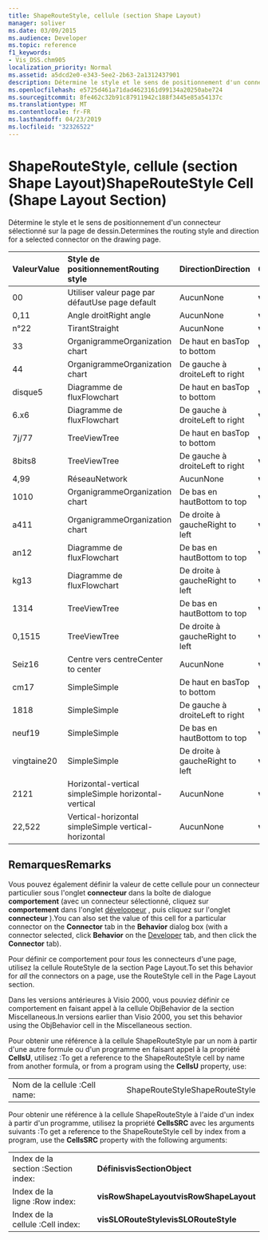 ```yaml
---
title: ShapeRouteStyle, cellule (section Shape Layout)
manager: soliver
ms.date: 03/09/2015
ms.audience: Developer
ms.topic: reference
f1_keywords:
- Vis_DSS.chm905
localization_priority: Normal
ms.assetid: a5dcd2e0-e343-5ee2-2b63-2a1312437901
description: Détermine le style et le sens de positionnement d'un connecteur sélectionné sur la page de dessin.
ms.openlocfilehash: e5725d461a71dad4623161d99134a20250abe724
ms.sourcegitcommit: 8fe462c32b91c87911942c188f3445e85a54137c
ms.translationtype: MT
ms.contentlocale: fr-FR
ms.lasthandoff: 04/23/2019
ms.locfileid: "32326522"
---
```

# <a name="shaperoutestyle-cell-shape-layout-section"></a><span data-ttu-id="8766e-103">ShapeRouteStyle, cellule (section Shape Layout)</span><span class="sxs-lookup"><span data-stu-id="8766e-103">ShapeRouteStyle Cell (Shape Layout Section)</span></span>

<span data-ttu-id="8766e-104">Détermine le style et le sens de positionnement d'un connecteur sélectionné sur la page de dessin.</span><span class="sxs-lookup"><span data-stu-id="8766e-104">Determines the routing style and direction for a selected connector on the drawing page.</span></span>
  
|<span data-ttu-id="8766e-105">**Valeur**</span><span class="sxs-lookup"><span data-stu-id="8766e-105">**Value**</span></span>|<span data-ttu-id="8766e-106">**Style de positionnement**</span><span class="sxs-lookup"><span data-stu-id="8766e-106">**Routing style**</span></span>|<span data-ttu-id="8766e-107">**Direction**</span><span class="sxs-lookup"><span data-stu-id="8766e-107">**Direction**</span></span>|<span data-ttu-id="8766e-108">**Constante d'automation**</span><span class="sxs-lookup"><span data-stu-id="8766e-108">**Automation constant**</span></span>|
|:-----|:-----|:-----|:-----|
|<span data-ttu-id="8766e-109">0</span><span class="sxs-lookup"><span data-stu-id="8766e-109">0</span></span>  <br/> |<span data-ttu-id="8766e-110">Utiliser valeur page par défaut</span><span class="sxs-lookup"><span data-stu-id="8766e-110">Use page default</span></span>  <br/> |<span data-ttu-id="8766e-111">Aucun</span><span class="sxs-lookup"><span data-stu-id="8766e-111">None</span></span>  <br/> |<span data-ttu-id="8766e-112">**visLORouteDefault**</span><span class="sxs-lookup"><span data-stu-id="8766e-112">**visLORouteDefault**</span></span> <br/> |
|<span data-ttu-id="8766e-113">0,1</span><span class="sxs-lookup"><span data-stu-id="8766e-113">1</span></span>  <br/> |<span data-ttu-id="8766e-114">Angle droit</span><span class="sxs-lookup"><span data-stu-id="8766e-114">Right angle</span></span>  <br/> |<span data-ttu-id="8766e-115">Aucun</span><span class="sxs-lookup"><span data-stu-id="8766e-115">None</span></span>  <br/> |<span data-ttu-id="8766e-116">**visLORouteRightAngle**</span><span class="sxs-lookup"><span data-stu-id="8766e-116">**visLORouteRightAngle**</span></span> <br/> |
|<span data-ttu-id="8766e-117">n°2</span><span class="sxs-lookup"><span data-stu-id="8766e-117">2</span></span>  <br/> |<span data-ttu-id="8766e-118">Tirant</span><span class="sxs-lookup"><span data-stu-id="8766e-118">Straight</span></span>  <br/> |<span data-ttu-id="8766e-119">Aucun</span><span class="sxs-lookup"><span data-stu-id="8766e-119">None</span></span>  <br/> |<span data-ttu-id="8766e-120">**visLORouteStraight**</span><span class="sxs-lookup"><span data-stu-id="8766e-120">**visLORouteStraight**</span></span> <br/> |
|<span data-ttu-id="8766e-121">3</span><span class="sxs-lookup"><span data-stu-id="8766e-121">3</span></span>  <br/> |<span data-ttu-id="8766e-122">Organigramme</span><span class="sxs-lookup"><span data-stu-id="8766e-122">Organization chart</span></span>  <br/> |<span data-ttu-id="8766e-123">De haut en bas</span><span class="sxs-lookup"><span data-stu-id="8766e-123">Top to bottom</span></span>  <br/> |<span data-ttu-id="8766e-124">**visLORouteOrgChartNS**</span><span class="sxs-lookup"><span data-stu-id="8766e-124">**visLORouteOrgChartNS**</span></span> <br/> |
|<span data-ttu-id="8766e-125">4</span><span class="sxs-lookup"><span data-stu-id="8766e-125">4</span></span>  <br/> |<span data-ttu-id="8766e-126">Organigramme</span><span class="sxs-lookup"><span data-stu-id="8766e-126">Organization chart</span></span>  <br/> |<span data-ttu-id="8766e-127">De gauche à droite</span><span class="sxs-lookup"><span data-stu-id="8766e-127">Left to right</span></span>  <br/> |<span data-ttu-id="8766e-128">**visLORouteOrgChartWE**</span><span class="sxs-lookup"><span data-stu-id="8766e-128">**visLORouteOrgChartWE**</span></span> <br/> |
|<span data-ttu-id="8766e-129">disque</span><span class="sxs-lookup"><span data-stu-id="8766e-129">5</span></span>  <br/> |<span data-ttu-id="8766e-130">Diagramme de flux</span><span class="sxs-lookup"><span data-stu-id="8766e-130">Flowchart</span></span>  <br/> |<span data-ttu-id="8766e-131">De haut en bas</span><span class="sxs-lookup"><span data-stu-id="8766e-131">Top to bottom</span></span>  <br/> |<span data-ttu-id="8766e-132">**visLORouteFlowchartNS**</span><span class="sxs-lookup"><span data-stu-id="8766e-132">**visLORouteFlowchartNS**</span></span> <br/> |
|<span data-ttu-id="8766e-133">6.x</span><span class="sxs-lookup"><span data-stu-id="8766e-133">6</span></span>  <br/> |<span data-ttu-id="8766e-134">Diagramme de flux</span><span class="sxs-lookup"><span data-stu-id="8766e-134">Flowchart</span></span>  <br/> |<span data-ttu-id="8766e-135">De gauche à droite</span><span class="sxs-lookup"><span data-stu-id="8766e-135">Left to right</span></span>  <br/> |<span data-ttu-id="8766e-136">**visLORouteFlowchartWE**</span><span class="sxs-lookup"><span data-stu-id="8766e-136">**visLORouteFlowchartWE**</span></span> <br/> |
|<span data-ttu-id="8766e-137">7j/7</span><span class="sxs-lookup"><span data-stu-id="8766e-137">7</span></span>  <br/> |<span data-ttu-id="8766e-138">TreeView</span><span class="sxs-lookup"><span data-stu-id="8766e-138">Tree</span></span>  <br/> |<span data-ttu-id="8766e-139">De haut en bas</span><span class="sxs-lookup"><span data-stu-id="8766e-139">Top to bottom</span></span>  <br/> |<span data-ttu-id="8766e-140">**visLORouteTreeNS**</span><span class="sxs-lookup"><span data-stu-id="8766e-140">**visLORouteTreeNS**</span></span> <br/> |
|<span data-ttu-id="8766e-141">8bits</span><span class="sxs-lookup"><span data-stu-id="8766e-141">8</span></span>  <br/> |<span data-ttu-id="8766e-142">TreeView</span><span class="sxs-lookup"><span data-stu-id="8766e-142">Tree</span></span>  <br/> |<span data-ttu-id="8766e-143">De gauche à droite</span><span class="sxs-lookup"><span data-stu-id="8766e-143">Left to right</span></span>  <br/> |<span data-ttu-id="8766e-144">**visLORouteTreeWE**</span><span class="sxs-lookup"><span data-stu-id="8766e-144">**visLORouteTreeWE**</span></span> <br/> |
|<span data-ttu-id="8766e-145">4,9</span><span class="sxs-lookup"><span data-stu-id="8766e-145">9</span></span>  <br/> |<span data-ttu-id="8766e-146">Réseau</span><span class="sxs-lookup"><span data-stu-id="8766e-146">Network</span></span>  <br/> |<span data-ttu-id="8766e-147">Aucun</span><span class="sxs-lookup"><span data-stu-id="8766e-147">None</span></span>  <br/> |<span data-ttu-id="8766e-148">**visLORouteNetwork**</span><span class="sxs-lookup"><span data-stu-id="8766e-148">**visLORouteNetwork**</span></span> <br/> |
|<span data-ttu-id="8766e-149">10</span><span class="sxs-lookup"><span data-stu-id="8766e-149">10</span></span>  <br/> |<span data-ttu-id="8766e-150">Organigramme</span><span class="sxs-lookup"><span data-stu-id="8766e-150">Organization chart</span></span>  <br/> |<span data-ttu-id="8766e-151">De bas en haut</span><span class="sxs-lookup"><span data-stu-id="8766e-151">Bottom to top</span></span>  <br/> |<span data-ttu-id="8766e-152">**visLORouteOrgChartSN**</span><span class="sxs-lookup"><span data-stu-id="8766e-152">**visLORouteOrgChartSN**</span></span> <br/> |
|<span data-ttu-id="8766e-153">a4</span><span class="sxs-lookup"><span data-stu-id="8766e-153">11</span></span>  <br/> |<span data-ttu-id="8766e-154">Organigramme</span><span class="sxs-lookup"><span data-stu-id="8766e-154">Organization chart</span></span>  <br/> |<span data-ttu-id="8766e-155">De droite à gauche</span><span class="sxs-lookup"><span data-stu-id="8766e-155">Right to left</span></span>  <br/> |<span data-ttu-id="8766e-156">**visLORouteOrgChartEW**</span><span class="sxs-lookup"><span data-stu-id="8766e-156">**visLORouteOrgChartEW**</span></span> <br/> |
|<span data-ttu-id="8766e-157">an</span><span class="sxs-lookup"><span data-stu-id="8766e-157">12</span></span>  <br/> |<span data-ttu-id="8766e-158">Diagramme de flux</span><span class="sxs-lookup"><span data-stu-id="8766e-158">Flowchart</span></span>  <br/> |<span data-ttu-id="8766e-159">De bas en haut</span><span class="sxs-lookup"><span data-stu-id="8766e-159">Bottom to top</span></span>  <br/> |<span data-ttu-id="8766e-160">**visLORouteFlowchartSN**</span><span class="sxs-lookup"><span data-stu-id="8766e-160">**visLORouteFlowchartSN**</span></span> <br/> |
|<span data-ttu-id="8766e-161">kg</span><span class="sxs-lookup"><span data-stu-id="8766e-161">13</span></span>  <br/> |<span data-ttu-id="8766e-162">Diagramme de flux</span><span class="sxs-lookup"><span data-stu-id="8766e-162">Flowchart</span></span>  <br/> |<span data-ttu-id="8766e-163">De droite à gauche</span><span class="sxs-lookup"><span data-stu-id="8766e-163">Right to left</span></span>  <br/> |<span data-ttu-id="8766e-164">**visLORouteFlowchartEW**</span><span class="sxs-lookup"><span data-stu-id="8766e-164">**visLORouteFlowchartEW**</span></span> <br/> |
|<span data-ttu-id="8766e-165">13</span><span class="sxs-lookup"><span data-stu-id="8766e-165">14</span></span>  <br/> |<span data-ttu-id="8766e-166">TreeView</span><span class="sxs-lookup"><span data-stu-id="8766e-166">Tree</span></span>  <br/> |<span data-ttu-id="8766e-167">De bas en haut</span><span class="sxs-lookup"><span data-stu-id="8766e-167">Bottom to top</span></span>  <br/> |<span data-ttu-id="8766e-168">**visLORouteTreeSN**</span><span class="sxs-lookup"><span data-stu-id="8766e-168">**visLORouteTreeSN**</span></span> <br/> |
|<span data-ttu-id="8766e-169">0,15</span><span class="sxs-lookup"><span data-stu-id="8766e-169">15</span></span>  <br/> |<span data-ttu-id="8766e-170">TreeView</span><span class="sxs-lookup"><span data-stu-id="8766e-170">Tree</span></span>  <br/> |<span data-ttu-id="8766e-171">De droite à gauche</span><span class="sxs-lookup"><span data-stu-id="8766e-171">Right to left</span></span>  <br/> |<span data-ttu-id="8766e-172">**visLORouteTreeEW**</span><span class="sxs-lookup"><span data-stu-id="8766e-172">**visLORouteTreeEW**</span></span> <br/> |
|<span data-ttu-id="8766e-173">Seiz</span><span class="sxs-lookup"><span data-stu-id="8766e-173">16</span></span>  <br/> |<span data-ttu-id="8766e-174">Centre vers centre</span><span class="sxs-lookup"><span data-stu-id="8766e-174">Center to center</span></span>  <br/> |<span data-ttu-id="8766e-175">Aucun</span><span class="sxs-lookup"><span data-stu-id="8766e-175">None</span></span>  <br/> |<span data-ttu-id="8766e-176">**visLORouteCenterToCenter**</span><span class="sxs-lookup"><span data-stu-id="8766e-176">**visLORouteCenterToCenter**</span></span> <br/> |
|<span data-ttu-id="8766e-177">cm</span><span class="sxs-lookup"><span data-stu-id="8766e-177">17</span></span>  <br/> |<span data-ttu-id="8766e-178">Simple</span><span class="sxs-lookup"><span data-stu-id="8766e-178">Simple</span></span>  <br/> |<span data-ttu-id="8766e-179">De haut en bas</span><span class="sxs-lookup"><span data-stu-id="8766e-179">Top to bottom</span></span>  <br/> |<span data-ttu-id="8766e-180">**visLORouteSimpleNS**</span><span class="sxs-lookup"><span data-stu-id="8766e-180">**visLORouteSimpleNS**</span></span> <br/> |
|<span data-ttu-id="8766e-181">18</span><span class="sxs-lookup"><span data-stu-id="8766e-181">18</span></span>  <br/> |<span data-ttu-id="8766e-182">Simple</span><span class="sxs-lookup"><span data-stu-id="8766e-182">Simple</span></span>  <br/> |<span data-ttu-id="8766e-183">De gauche à droite</span><span class="sxs-lookup"><span data-stu-id="8766e-183">Left to right</span></span>  <br/> |<span data-ttu-id="8766e-184">**visLORouteSimpleWE**</span><span class="sxs-lookup"><span data-stu-id="8766e-184">**visLORouteSimpleWE**</span></span> <br/> |
|<span data-ttu-id="8766e-185">neuf</span><span class="sxs-lookup"><span data-stu-id="8766e-185">19</span></span>  <br/> |<span data-ttu-id="8766e-186">Simple</span><span class="sxs-lookup"><span data-stu-id="8766e-186">Simple</span></span>  <br/> |<span data-ttu-id="8766e-187">De bas en haut</span><span class="sxs-lookup"><span data-stu-id="8766e-187">Bottom to top</span></span>  <br/> |<span data-ttu-id="8766e-188">**visLORouteSimpleSN**</span><span class="sxs-lookup"><span data-stu-id="8766e-188">**visLORouteSimpleSN**</span></span> <br/> |
|<span data-ttu-id="8766e-189">vingtaine</span><span class="sxs-lookup"><span data-stu-id="8766e-189">20</span></span>  <br/> |<span data-ttu-id="8766e-190">Simple</span><span class="sxs-lookup"><span data-stu-id="8766e-190">Simple</span></span>  <br/> |<span data-ttu-id="8766e-191">De droite à gauche</span><span class="sxs-lookup"><span data-stu-id="8766e-191">Right to left</span></span>  <br/> |<span data-ttu-id="8766e-192">**visLORouteSimpleEW**</span><span class="sxs-lookup"><span data-stu-id="8766e-192">**visLORouteSimpleEW**</span></span> <br/> |
|<span data-ttu-id="8766e-193">21</span><span class="sxs-lookup"><span data-stu-id="8766e-193">21</span></span>  <br/> |<span data-ttu-id="8766e-194">Horizontal-vertical simple</span><span class="sxs-lookup"><span data-stu-id="8766e-194">Simple horizontal-vertical</span></span>  <br/> |<span data-ttu-id="8766e-195">Aucun</span><span class="sxs-lookup"><span data-stu-id="8766e-195">None</span></span>  <br/> |<span data-ttu-id="8766e-196">**visLORouteSimpleHV**</span><span class="sxs-lookup"><span data-stu-id="8766e-196">**visLORouteSimpleHV**</span></span> <br/> |
|<span data-ttu-id="8766e-197">22,5</span><span class="sxs-lookup"><span data-stu-id="8766e-197">22</span></span>  <br/> |<span data-ttu-id="8766e-198">Vertical-horizontal simple</span><span class="sxs-lookup"><span data-stu-id="8766e-198">Simple vertical-horizontal</span></span>  <br/> |<span data-ttu-id="8766e-199">Aucun</span><span class="sxs-lookup"><span data-stu-id="8766e-199">None</span></span>  <br/> |<span data-ttu-id="8766e-200">**visLORouteSimpleVH**</span><span class="sxs-lookup"><span data-stu-id="8766e-200">**visLORouteSimpleVH**</span></span> <br/> |
   
## <a name="remarks"></a><span data-ttu-id="8766e-201">Remarques</span><span class="sxs-lookup"><span data-stu-id="8766e-201">Remarks</span></span>

<span data-ttu-id="8766e-202">Vous pouvez également définir la valeur de cette cellule pour un connecteur particulier sous l'onglet **connecteur** dans la boîte de dialogue **comportement** (avec un connecteur sélectionné, cliquez sur **comportement** dans l'onglet [développeur](run-in-developer-mode-display-the-developer-tab.md) , puis cliquez sur l'onglet **connecteur** ).</span><span class="sxs-lookup"><span data-stu-id="8766e-202">You can also set the value of this cell for a particular connector on the **Connector** tab in the **Behavior** dialog box (with a connector selected, click **Behavior** on the [Developer](run-in-developer-mode-display-the-developer-tab.md) tab, and then click the **Connector** tab).</span></span> 
  
<span data-ttu-id="8766e-203">Pour définir ce comportement pour *tous* les connecteurs d'une page, utilisez la cellule RouteStyle de la section Page Layout.</span><span class="sxs-lookup"><span data-stu-id="8766e-203">To set this behavior for  *all*  the connectors on a page, use the RouteStyle cell in the Page Layout section.</span></span> 
  
<span data-ttu-id="8766e-204">Dans les versions antérieures à Visio 2000, vous pouviez définir ce comportement en faisant appel à la cellule ObjBehavior de la section Miscellaneous.</span><span class="sxs-lookup"><span data-stu-id="8766e-204">In versions earlier than Visio 2000, you set this behavior using the ObjBehavior cell in the Miscellaneous section.</span></span>
  
<span data-ttu-id="8766e-205">Pour obtenir une référence à la cellule ShapeRouteStyle par un nom à partir d'une autre formule ou d'un programme en faisant appel à la propriété **CellsU**, utilisez :</span><span class="sxs-lookup"><span data-stu-id="8766e-205">To get a reference to the ShapeRouteStyle cell by name from another formula, or from a program using the **CellsU** property, use:</span></span> 
  
|||
|:-----|:-----|
|<span data-ttu-id="8766e-206">Nom de la cellule :</span><span class="sxs-lookup"><span data-stu-id="8766e-206">Cell name:</span></span>  <br/> |<span data-ttu-id="8766e-207">ShapeRouteStyle</span><span class="sxs-lookup"><span data-stu-id="8766e-207">ShapeRouteStyle</span></span>  <br/> |
   
<span data-ttu-id="8766e-208">Pour obtenir une référence à la cellule ShapeRouteStyle à l'aide d'un index à partir d'un programme, utilisez la propriété **CellsSRC** avec les arguments suivants :</span><span class="sxs-lookup"><span data-stu-id="8766e-208">To get a reference to the ShapeRouteStyle cell by index from a program, use the **CellsSRC** property with the following arguments:</span></span> 
  
|||
|:-----|:-----|
|<span data-ttu-id="8766e-209">Index de la section :</span><span class="sxs-lookup"><span data-stu-id="8766e-209">Section index:</span></span>  <br/> |<span data-ttu-id="8766e-210">**Définis**</span><span class="sxs-lookup"><span data-stu-id="8766e-210">**visSectionObject**</span></span> <br/> |
|<span data-ttu-id="8766e-211">Index de la ligne :</span><span class="sxs-lookup"><span data-stu-id="8766e-211">Row index:</span></span>  <br/> |<span data-ttu-id="8766e-212">**visRowShapeLayout**</span><span class="sxs-lookup"><span data-stu-id="8766e-212">**visRowShapeLayout**</span></span> <br/> |
|<span data-ttu-id="8766e-213">Index de la cellule :</span><span class="sxs-lookup"><span data-stu-id="8766e-213">Cell index:</span></span>  <br/> |<span data-ttu-id="8766e-214">**visSLORouteStyle**</span><span class="sxs-lookup"><span data-stu-id="8766e-214">**visSLORouteStyle**</span></span> <br/> |
   

